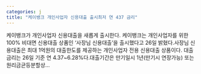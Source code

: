 ```yaml
---
categories: j
title: "케이뱅크 개인사업자 신용대출 출시최저 연 437 금리"
---
```

 케이뱅크가 개인사업자 신용대출을 새롭게 출시한다. 케이뱅크는 개인사업자를 위한 100% 비대면 신용대출 상품인 ‘사장님 신용대출’을 출시했다고 26일 밝혔다.사장님 신용대출은 최대 1억원의 대출한도를 제공하는 개인사업자 전용 신용대출 상품이다. 대출금리는 26일 기준 연 4.37~6.28%다.대출기간은 만기일시 1년(만기시 연장가능) 또는 원리금균등분할상...